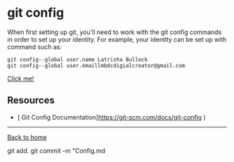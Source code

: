 # git config

When first setting up git, you'll need to work with the git config commands in order to set up your identity.
For example, your identity can be set up with command such as:
```
git config--global user.name Latrisha Bullock
git config--global user.emaillmbdcdigialcreator@gmail.com
```
[Click me!](https://www.youtube.com/watch?v=HUBNt18RFbo)

## Resources

- [ Git Config Documentation]https://git-scm.com/docs/git-config )
---
[Back to home](../README.md)

git add.
git commit -m "Config.md 
